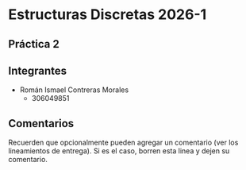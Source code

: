 # Estructuras Discretas 2026-1

## Práctica 2

## Integrantes

+ Román Ismael Contreras Morales
    - 306049851

## Comentarios

Recuerden que opcionalmente pueden agregar un comentario (ver los lineamientos de entrega). Si es el caso, borren esta linea y dejen su comentario.
